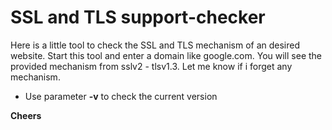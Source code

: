 # SSL and TLS support-checker

Here is a little tool to check the SSL and TLS mechanism of an desired website.
Start this tool and enter a domain like google.com.
You will see the provided mechanism from sslv2 - tlsv1.3.
Let me know if i forget any mechanism.

- Use parameter **-v** to check the current version

**Cheers**
